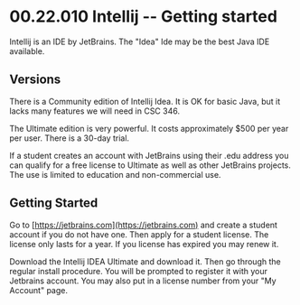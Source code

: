 # 00.22.010 Intellij -- Getting started

Intellij is an IDE by JetBrains.  The "Idea" Ide may be the best Java IDE available.

## Versions

There is a Community edition of Intellij Idea.  It is OK for basic Java, but it lacks many features we will need in CSC 346.

The Ultimate edition is very powerful.  It costs approximately $500 per year per user.  There is a 30-day trial.  

If a student creates an account with JetBrains using their .edu address you can qualify for a free license to Ultimate as well as other JetBrains projects.  The use is limited to education and non-commercial use.

## Getting Started

Go to [https://jetbrains.com](https://jetbrains.com) and create a student account if you do not have one.  Then apply for a student license.  The license only lasts for a year.  If you license has expired you may renew it.

Download the Intellij IDEA Ultimate and download it.  Then go through the regular install procedure.  You will be prompted to register it with your Jetbrains account.  You may also put in a license number from your "My Account" page.

